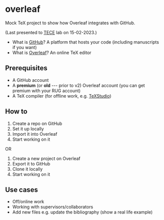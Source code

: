 # overleaf

Mock TeX project to show how Overleaf integrates with GitHub.

(Last presented to [TECE](https://github.com/tece-lab) lab on 15-02-2023.)

* What is [GitHub](https://github.com)? A platform that hosts your code (including manuscripts if you want)
* What is [Overleaf](https://www.overleaf.com)? An online TeX editor

## Prerequisites

* A GitHub account
* A **premium** (or **old** --- prior to v2) Overleaf account (you can get premium with your RUG account)
* A TeX compiler (for offline work, e.g. [TeXStudio](https://texstudio.org))

## How to

1. Create a repo on GitHub
2. Set it up locally
3. Import it into Overleaf
4. Start working on it

OR

1. Create a new project on Overleaf
2. Export it to GitHub
3. Clone it locally
4. Start working on it

## Use cases

* Off/online work
* Working with supervisors/collaborators
* Add new files e.g. update the bibliography (show a real life example)
